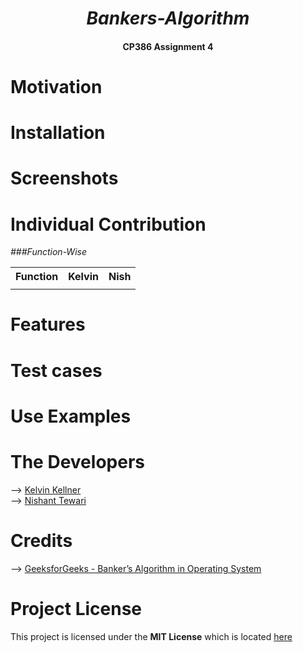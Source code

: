 _<h1 align= "center"> Bankers-Algorithm</h1>_

<h4 align= "center"> CP386 Assignment 4</h4>

# Motivation

# Installation

# Screenshots

# Individual Contribution

*###Function-Wise*

<table>
<tr>
<th>Function</th>
<th>Kelvin</th>
<th>Nish</th>
</tr>
<tr>

<td>

</td><td>

</td></tr> </table>

# Features

# Test cases

# Use Examples

# The Developers

--> [Kelvin Kellner](https://github.com/kelvinkellner)<br/>
--> [Nishant Tewari](https://github.com/XSilviaX)<br/>

# Credits

--> [GeeksforGeeks - Banker’s Algorithm in Operating System](https://www.geeksforgeeks.org/bankers-algorithm-in-operating-system-2/)<br/>

# Project License

This project is licensed under the **MIT License** which is located [here](https://github.com/kelvinkellner/Bankers-Algorithm/blob/51cdac26b261e5d1328c41437b065f31d17f4da9/LICENSE)
